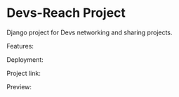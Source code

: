 
# Devs-Reach Project

Django project for Devs networking and sharing projects.

Features:

Deployment:

Project link:

Preview:

